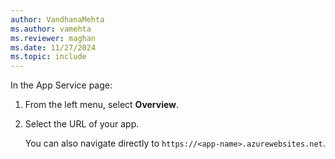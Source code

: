 ```yaml
---
author: VandhanaMehta
ms.author: vamehta
ms.reviewer: maghan
ms.date: 11/27/2024
ms.topic: include
---
```


In the App Service page:

1. From the left menu, select **Overview**.

1. Select the URL of your app.

    You can also navigate directly to `https://<app-name>.azurewebsites.net`.
